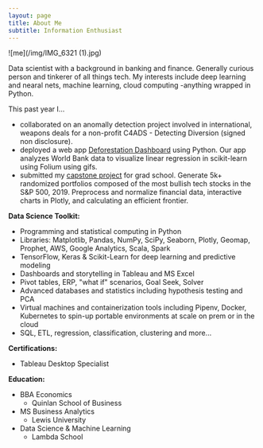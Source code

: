 ```yaml
---
layout: page
title: About Me
subtitle: Information Enthusiast
---
```

![me](/img/IMG_6321 (1).jpg)

Data scientist with a background in banking and finance. Generally curious person and tinkerer of all things tech. My interests include deep learning and nearal nets, machine learning, cloud computing -anything wrapped in Python. 

This past year I...

- collaborated on an anomally detection project involved in international, weapons deals for a non-profit C4ADS - Detecting Diversion (signed non disclosure).
- deployed a web app [Deforestation Dashboard](https://deforestationdashboard.netlify.com/map-view) using Python. Our app analyzes World Bank data to visualize linear regression in scikit-learn using Folium using gifs.
- submitted my [capstone project](/capstone) for grad school. Generate 5k+ randomized portfolios composed of the most bullish tech stocks in the S&P 500, 2019. Preprocess and normalize financial data, interactive charts in Plotly, and calculating an efficient frontier.

**Data Science Toolkit:**
- Programming and statistical computing in Python
- Libraries: Matplotlib, Pandas, NumPy, SciPy, Seaborn, Plotly, Geomap, Prophet, AWS, Google Analytics, Scala, Spark
- TensorFlow, Keras & Scikit-Learn for deep learning and predictive modeling
- Dashboards and storytelling in Tableau and MS Excel 
- Pivot tables, ERP, "what if" scenarios, Goal Seek, Solver
- Advanced databases and statistics including hypothesis testing and PCA 
- Virtual machines and containerization tools including Pipenv, Docker, Kubernetes to spin-up portable environments at scale on prem or in the cloud
- SQL, ETL, regression, classification, clustering and more...

**Certifications:**
- Tableau Desktop Specialist 

**Education:**
- BBA Economics
    - Quinlan School of Business
- MS Business Analytics 
    - Lewis University
- Data Science & Machine Learning
    - Lambda School
